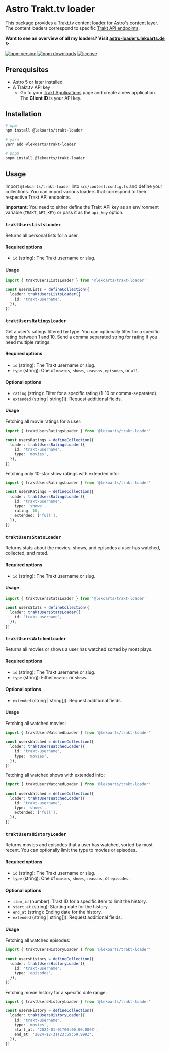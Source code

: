 # Astro Trakt.tv loader

This package provides a [Trakt.tv](https://trakt.tv) content loader for Astro's [content layer](https://docs.astro.build/en/guides/content-collections/). The content loaders correspond to specific [Trakt API endpoints](https://trakt.docs.apiary.io/).

**Want to see an overview of all my loaders? Visit [astro-loaders.lekoarts.de](https://astro-loaders.lekoarts.de) ✨**

<!-- automd:badges license -->

[![npm version](https://img.shields.io/npm/v/@lekoarts/trakt-loader)](https://npmjs.com/package/@lekoarts/trakt-loader)
[![npm downloads](https://img.shields.io/npm/dm/@lekoarts/trakt-loader)](https://npm.chart.dev/@lekoarts/trakt-loader)
[![license](https://img.shields.io/github/license/LekoArts/astro-loaders)](https://github.com/LekoArts/astro-loaders/blob/main/LICENSE)

<!-- /automd -->

## Prerequisites

- Astro 5 or later installed
- A Trakt.tv API key
  - Go to your [Trakt Applications](https://trakt.tv/oauth/applications) page and create a new application. The **Client ID** is your API key.

## Installation

<!-- automd:pm-install separate auto=false -->

```sh
# npm
npm install @lekoarts/trakt-loader
```

```sh
# yarn
yarn add @lekoarts/trakt-loader
```

```sh
# pnpm
pnpm install @lekoarts/trakt-loader
```

<!-- /automd -->

## Usage

Import `@lekoarts/trakt-loader` into `src/content.config.ts` and define your collections. You can import various loaders that correspond to their respective Trakt API endpoints.

**Important:** You need to either define the Trakt API key as an environment variable (`TRAKT_API_KEY`) or pass it as the `api_key` option.

### `traktUsersListsLoader`

Returns all personal lists for a user.

#### Required options

- `id` (string): The Trakt username or slug.

#### Usage

```ts
import { traktUsersListsLoader } from '@lekoarts/trakt-loader'

const usersLists = defineCollection({
  loader: traktUsersListsLoader({
    id: 'trakt-username',
  }),
})
```

### `traktUsersRatingsLoader`

Get a user's ratings filtered by type. You can optionally filter for a specific rating between 1 and 10. Send a comma separated string for rating if you need multiple ratings.

#### Required options

- `id` (string): The Trakt username or slug.
- `type` (string): One of `movies`, `shows`, `seasons`, `episodes`, or `all`.

#### Optional options

- `rating` (string): Filter for a specific rating (1-10 or comma-separated).
- `extended` (string | string[]): Request additional fields.

#### Usage

Fetching all movie ratings for a user:

```ts
import { traktUsersRatingsLoader } from '@lekoarts/trakt-loader'

const usersRatings = defineCollection({
  loader: traktUsersRatingsLoader({
    id: 'trakt-username',
    type: 'movies',
  }),
})
```

Fetching only 10-star show ratings with extended info:

```ts
import { traktUsersRatingsLoader } from '@lekoarts/trakt-loader'

const usersRatings = defineCollection({
  loader: traktUsersRatingsLoader({
    id: 'trakt-username',
    type: 'shows',
    rating: 10,
    extended: ['full'],
  }),
})
```

### `traktUsersStatsLoader`

Returns stats about the movies, shows, and episodes a user has watched, collected, and rated.

#### Required options

- `id` (string): The Trakt username or slug.

#### Usage

```ts
import { traktUsersStatsLoader } from '@lekoarts/trakt-loader'

const usersStats = defineCollection({
  loader: traktUsersStatsLoader({
    id: 'trakt-username',
  }),
})
```

### `traktUsersWatchedLoader`

Returns all movies or shows a user has watched sorted by most plays.

#### Required options

- `id` (string): The Trakt username or slug.
- `type` (string): Either `movies` or `shows`.

#### Optional options

- `extended` (string | string[]): Request additional fields.

#### Usage

Fetching all watched movies:

```ts
import { traktUsersWatchedLoader } from '@lekoarts/trakt-loader'

const usersWatched = defineCollection({
  loader: traktUsersWatchedLoader({
    id: 'trakt-username',
    type: 'movies',
  }),
})
```

Fetching all watched shows with extended info:

```ts
import { traktUsersWatchedLoader } from '@lekoarts/trakt-loader'

const usersWatched = defineCollection({
  loader: traktUsersWatchedLoader({
    id: 'trakt-username',
    type: 'shows',
    extended: ['full'],
  }),
})
```

### `traktUsersHistoryLoader`

Returns movies and episodes that a user has watched, sorted by most recent. You can optionally limit the type to movies or episodes.

#### Required options

- `id` (string): The Trakt username or slug.
- `type` (string): One of `movies`, `shows`, `seasons`, or `episodes`.

#### Optional options

- `item_id` (number): Trakt ID for a specific item to limit the history.
- `start_at` (string): Starting date for the history.
- `end_at` (string): Ending date for the history.
- `extended` (string | string[]): Request additional fields.

#### Usage

Fetching all watched episodes:

```ts
import { traktUsersHistoryLoader } from '@lekoarts/trakt-loader'

const usersHistory = defineCollection({
  loader: traktUsersHistoryLoader({
    id: 'trakt-username',
    type: 'episodes',
  }),
})
```

Fetching movie history for a specific date range:

```ts
import { traktUsersHistoryLoader } from '@lekoarts/trakt-loader'

const usersHistory = defineCollection({
  loader: traktUsersHistoryLoader({
    id: 'trakt-username',
    type: 'movies',
    start_at: '2024-01-01T00:00:00.000Z',
    end_at: '2024-12-31T23:59:59.999Z',
  }),
})
```
